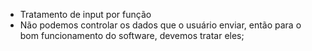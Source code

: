 * Tratamento de input por função
* Não podemos controlar os dados que o usuário enviar, então para o bom funcionamento do software, devemos tratar eles;